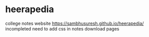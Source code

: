# heerapedia
college notes website
https://sambhusuresh.github.io/heerapedia/
incompleted need to add css in notes download pages 
